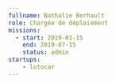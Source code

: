 ```yaml
---
fullname: Nathalie Berhault
role: Chargée de déploiement
missions:
  - start: 2019-01-15
    end: 2019-07-15
    status: admin
startups:
    - lotocar
---
```

